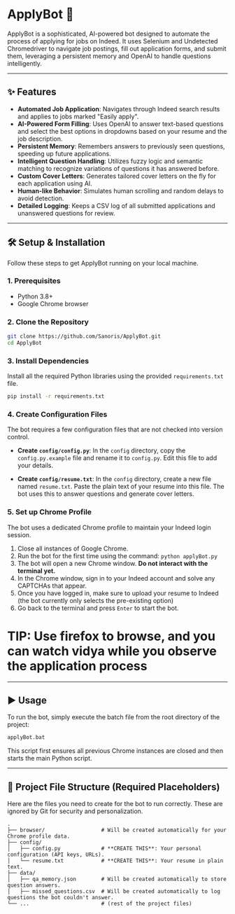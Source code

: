 # ApplyBot 🤖

ApplyBot is a sophisticated, AI-powered bot designed to automate the process of applying for jobs on Indeed. It uses Selenium and Undetected Chromedriver to navigate job postings, fill out application forms, and submit them, leveraging a persistent memory and OpenAI to handle questions intelligently.

---

## ✨ Features

* **Automated Job Application**: Navigates through Indeed search results and applies to jobs marked "Easily apply".
* **AI-Powered Form Filling**: Uses OpenAI to answer text-based questions and select the best options in dropdowns based on your resume and the job description.
* **Persistent Memory**: Remembers answers to previously seen questions, speeding up future applications.
* **Intelligent Question Handling**: Utilizes fuzzy logic and semantic matching to recognize variations of questions it has answered before.
* **Custom Cover Letters**: Generates tailored cover letters on the fly for each application using AI.
* **Human-like Behavior**: Simulates human scrolling and random delays to avoid detection.
* **Detailed Logging**: Keeps a CSV log of all submitted applications and unanswered questions for review.

---

## 🛠️ Setup & Installation

Follow these steps to get ApplyBot running on your local machine.

### 1. Prerequisites

* Python 3.8+
* Google Chrome browser

### 2. Clone the Repository

```bash
git clone https://github.com/Sanoris/ApplyBot.git
cd ApplyBot
```

### 3. Install Dependencies

Install all the required Python libraries using the provided `requirements.txt` file.

```bash
pip install -r requirements.txt
```

### 4. Create Configuration Files

The bot requires a few configuration files that are not checked into version control.

* **Create `config/config.py`**:
    In the `config` directory, copy the `config.py.example` file and rename it to `config.py`. Edit this file to add your details.

* **Create `config/resume.txt`**:
    In the `config` directory, create a new file named `resume.txt`. Paste the plain text of your resume into this file. The bot uses this to answer questions and generate cover letters.

### 5. Set up Chrome Profile

The bot uses a dedicated Chrome profile to maintain your Indeed login session.

1.  Close all instances of Google Chrome.
2.  Run the bot for the first time using the command: `python applyBot.py`
3.  The bot will open a new Chrome window. **Do not interact with the terminal yet.**
4.  In the Chrome window, sign in to your Indeed account and solve any CAPTCHAs that appear.
5.  Once you have logged in, make sure to upload your resume to Indeed (the bot currently only selects the pre-existing option)
6.  Go back to the terminal and press `Enter` to start the bot.

# TIP: Use firefox to browse, and you can watch vidya while you observe the application process 

---

## ▶️ Usage

To run the bot, simply execute the batch file from the root directory of the project:

```bash
applyBot.bat
```

This script first ensures all previous Chrome instances are closed and then starts the main Python script.

---

## 📁 Project File Structure (Required Placeholders)

Here are the files you need to create for the bot to run correctly. These are ignored by Git for security and personalization.

```
.
├── browser/                  # Will be created automatically for your Chrome profile data.
├── config/
│   ├── config.py             # **CREATE THIS**: Your personal configuration (API keys, URLs).
│   └── resume.txt            # **CREATE THIS**: Your resume in plain text.
├── data/
│   ├── qa_memory.json        # Will be created automatically to store question answers.
│   ├── missed_questions.csv  # Will be created automatically to log questions the bot couldn't answer.
└── ...                       # (rest of the project files)
```